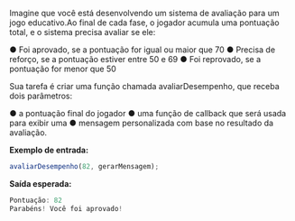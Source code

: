 Imagine que você está desenvolvendo um sistema de avaliação para um jogo educativo.Ao final de cada fase, o jogador acumula uma pontuação total, e o sistema precisa avaliar se ele:

● Foi aprovado, se a pontuação for igual ou maior que 70
● Precisa de reforço, se a pontuação estiver entre 50 e 69
● Foi reprovado, se a pontuação for menor que 50

Sua tarefa é criar uma função chamada avaliarDesempenho, que receba dois parâmetros:

● a pontuação final do jogador
● uma função de callback que será usada para exibir uma ● mensagem personalizada com base no resultado da avaliação.

**Exemplo de entrada:**
```js
avaliarDesempenho(82, gerarMensagem);
```
**Saída esperada:**

```js
Pontuação: 82
Parabéns! Você foi aprovado!
```